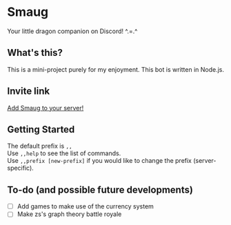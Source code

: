 # Smaug
Your little dragon companion on Discord! ^.=.^

## What's this?
This is a mini-project purely for my enjoyment. This bot is written in Node.js.

## Invite link
[Add Smaug to your server!](https://discordapp.com/oauth2/authorize?&client_id=557528854147629056&scope=bot&permissions=325712)

## Getting Started
The default prefix is `,,`  
Use `,,help` to see the list of commands.  
Use `,,prefix [new-prefix]` if you would like to change the prefix (server-specific).

## To-do (and possible future developments)
- [ ] Add games to make use of the currency system
- [ ] Make zs's graph theory battle royale
